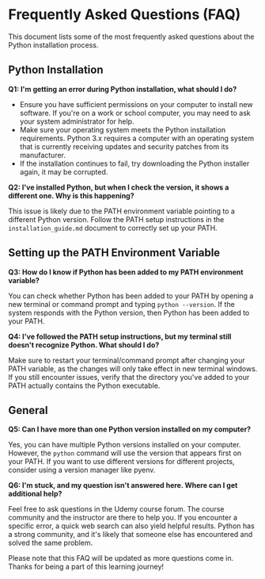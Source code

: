 # Frequently Asked Questions (FAQ)

This document lists some of the most frequently asked questions about the Python installation process.

## Python Installation

**Q1: I'm getting an error during Python installation, what should I do?**

- Ensure you have sufficient permissions on your computer to install new software. If you're on a work or school
  computer, you may need to ask your system administrator for help.
- Make sure your operating system meets the Python installation requirements. Python 3.x requires a computer with an
  operating system that is currently receiving updates and security patches from its manufacturer.
- If the installation continues to fail, try downloading the Python installer again, it may be corrupted.

**Q2: I've installed Python, but when I check the version, it shows a different one. Why is this happening?**

This issue is likely due to the PATH environment variable pointing to a different Python version. Follow the PATH setup
instructions in the `installation_guide.md` document to correctly set up your PATH.

## Setting up the PATH Environment Variable

**Q3: How do I know if Python has been added to my PATH environment variable?**

You can check whether Python has been added to your PATH by opening a new terminal or command prompt and
typing `python --version`. If the system responds with the Python version, then Python has been added to your PATH.

**Q4: I've followed the PATH setup instructions, but my terminal still doesn't recognize Python. What should I do?**

Make sure to restart your terminal/command prompt after changing your PATH variable, as the changes will only take
effect in new terminal windows. If you still encounter issues, verify that the directory you've added to your PATH
actually contains the Python executable.

## General

**Q5: Can I have more than one Python version installed on my computer?**

Yes, you can have multiple Python versions installed on your computer. However, the `python` command will use the
version that appears first on your PATH. If you want to use different versions for different projects, consider using a
version manager like pyenv.

**Q6: I'm stuck, and my question isn't answered here. Where can I get additional help?**

Feel free to ask questions in the Udemy course forum. The course community and the instructor are there to help you. If
you encounter a specific error, a quick web search can also yield helpful results. Python has a strong community, and
it's likely that someone else has encountered and solved the same problem.

Please note that this FAQ will be updated as more questions come in. Thanks for being a part of this learning journey!
